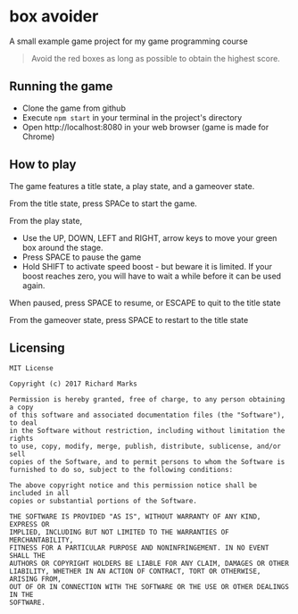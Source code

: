 # box avoider

A small example game project for my game programming course

> Avoid the red boxes as long as possible to obtain the highest score.

## Running the game

+ Clone the game from github
+ Execute `npm start` in your terminal in the project's directory
+ Open http://localhost:8080 in your web browser (game is made for Chrome)

## How to play

The game features a title state, a play state, and a gameover state.

From the title state, press SPACe to start the game.

From the play state,

+ Use the UP, DOWN, LEFT and RIGHT, arrow keys to move your green box around the stage.
+ Press SPACE to pause the game
+ Hold SHIFT to activate speed boost - but beware it is limited. If your boost reaches zero,
you will have to wait a while before it can be used again.

When paused, press SPACE to resume, or ESCAPE to quit to the title state

From the gameover state, press SPACE to restart to the title state

## Licensing

```
MIT License

Copyright (c) 2017 Richard Marks

Permission is hereby granted, free of charge, to any person obtaining a copy
of this software and associated documentation files (the "Software"), to deal
in the Software without restriction, including without limitation the rights
to use, copy, modify, merge, publish, distribute, sublicense, and/or sell
copies of the Software, and to permit persons to whom the Software is
furnished to do so, subject to the following conditions:

The above copyright notice and this permission notice shall be included in all
copies or substantial portions of the Software.

THE SOFTWARE IS PROVIDED "AS IS", WITHOUT WARRANTY OF ANY KIND, EXPRESS OR
IMPLIED, INCLUDING BUT NOT LIMITED TO THE WARRANTIES OF MERCHANTABILITY,
FITNESS FOR A PARTICULAR PURPOSE AND NONINFRINGEMENT. IN NO EVENT SHALL THE
AUTHORS OR COPYRIGHT HOLDERS BE LIABLE FOR ANY CLAIM, DAMAGES OR OTHER
LIABILITY, WHETHER IN AN ACTION OF CONTRACT, TORT OR OTHERWISE, ARISING FROM,
OUT OF OR IN CONNECTION WITH THE SOFTWARE OR THE USE OR OTHER DEALINGS IN THE
SOFTWARE.
```
